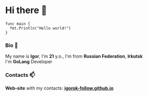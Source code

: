 # Hi there 👋
```
func main {
  fmt.Println("Hello world!")
}
```
### Bio 💬
My name is **Igor**, I'm **21** y.o., I'm from **Russian Federation**, **Irkutsk**  
I'm **GoLang** Developer
### Contacts 📫
**Web-site** with my contacts: **[igorok-follow.github.io](https://igorok-follow.github.io)**
